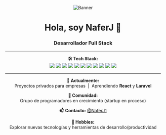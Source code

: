 <!-- Banner principal -->
<p align="center">
  <img src="https://placehold.co/900x200?text=Tu+Banner+Aqui" alt="Banner" />
</p>

<h1 align="center">Hola, soy NaferJ 👋</h1>
<h3 align="center">Desarrollador Full Stack</h3>

<!-- Biografía (puedes agregar una breve descripción aquí) -->
<!-- Breve biografía aquí -->

---

<p align="center">
  <b>🛠️ Tech Stack:</b><br>
  <img src="https://img.shields.io/badge/-JavaScript-F7DF1E?logo=javascript&logoColor=black" />
  <img src="https://img.shields.io/badge/-PHP-777BB4?logo=php&logoColor=white" />
  <img src="https://img.shields.io/badge/-SQL-4479A1?logo=mysql&logoColor=white" />
  <img src="https://img.shields.io/badge/-React-61DAFB?logo=react&logoColor=black" />
  <img src="https://img.shields.io/badge/-Laravel-FF2D20?logo=laravel&logoColor=white" />
  <img src="https://img.shields.io/badge/-Node.js-339933?logo=node.js&logoColor=white" />
  <img src="https://img.shields.io/badge/-Express-000000?logo=express&logoColor=white" />
  <img src="https://img.shields.io/badge/-MySQL-4479A1?logo=mysql&logoColor=white" />
  <img src="https://img.shields.io/badge/-Git-F05032?logo=git&logoColor=white" />
  <img src="https://img.shields.io/badge/-Jira-0052CC?logo=jira&logoColor=white" />
  <img src="https://img.shields.io/badge/-JetBrains-000000?logo=jetbrains&logoColor=white" />
</p>

---

<p align="center">
  <b>💼 Actualmente:</b> <br>
  Proyectos privados para empresas &nbsp;|&nbsp; Aprendiendo <b>React</b> y <b>Laravel</b>
</p>

<p align="center">
  <b>🤝 Comunidad:</b> <br>
  Grupo de programadores en crecimiento (startup en proceso)
</p>

<p align="center">
  <b>📫 Contacto:</b> <a href="https://x.com/NaferJ1">@NaferJ1</a>
</p>

<p align="center">
  <b>🎯 Hobbies:</b> <br>
  Explorar nuevas tecnologías y herramientas de desarrollo/productividad
</p>

<!-- Imagen de perfil opcional -->
<!--
<p align="center">
  <img src="URL_DE_TU_IMAGEN" width="100" alt="Perfil" />
</p>
-->

